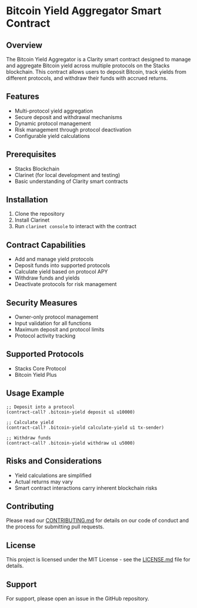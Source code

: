 # Bitcoin Yield Aggregator Smart Contract

## Overview

The Bitcoin Yield Aggregator is a Clarity smart contract designed to manage and aggregate Bitcoin yield across multiple protocols on the Stacks blockchain. This contract allows users to deposit Bitcoin, track yields from different protocols, and withdraw their funds with accrued returns.

## Features

- Multi-protocol yield aggregation
- Secure deposit and withdrawal mechanisms
- Dynamic protocol management
- Risk management through protocol deactivation
- Configurable yield calculations

## Prerequisites

- Stacks Blockchain
- Clarinet (for local development and testing)
- Basic understanding of Clarity smart contracts

## Installation

1. Clone the repository
2. Install Clarinet
3. Run `clarinet console` to interact with the contract

## Contract Capabilities

- Add and manage yield protocols
- Deposit funds into supported protocols
- Calculate yield based on protocol APY
- Withdraw funds and yields
- Deactivate protocols for risk management

## Security Measures

- Owner-only protocol management
- Input validation for all functions
- Maximum deposit and protocol limits
- Protocol activity tracking

## Supported Protocols

- Stacks Core Protocol
- Bitcoin Yield Plus

## Usage Example

```clarity
;; Deposit into a protocol
(contract-call? .bitcoin-yield deposit u1 u10000)

;; Calculate yield
(contract-call? .bitcoin-yield calculate-yield u1 tx-sender)

;; Withdraw funds
(contract-call? .bitcoin-yield withdraw u1 u5000)
```

## Risks and Considerations

- Yield calculations are simplified
- Actual returns may vary
- Smart contract interactions carry inherent blockchain risks

## Contributing

Please read our [CONTRIBUTING.md](CONTRIBUTING.md) for details on our code of conduct and the process for submitting pull requests.

## License

This project is licensed under the MIT License - see the [LICENSE.md](LICENSE.md) file for details.

## Support

For support, please open an issue in the GitHub repository.
